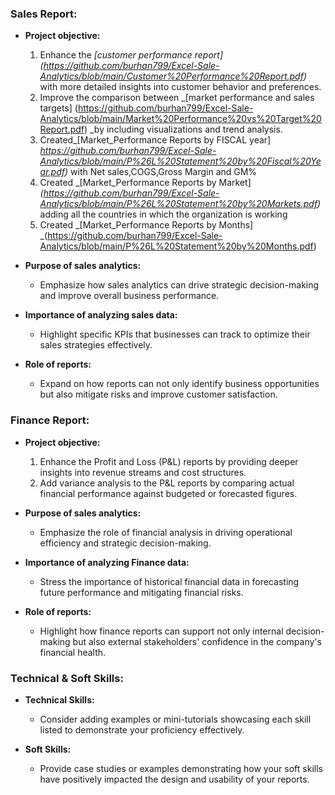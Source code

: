 ### Sales Report:

- **Project objective:** 
  1. Enhance the _[customer performance report] (https://github.com/burhan799/Excel-Sale-Analytics/blob/main/Customer%20Performance%20Report.pdf)_ with more detailed insights into customer behavior and preferences.
  2. Improve the comparison between _[market performance and sales targets] (https://github.com/burhan799/Excel-Sale-Analytics/blob/main/Market%20Performance%20vs%20Target%20Report.pdf) _by including visualizations and trend analysis.
  3. Created_[Market_Performance Reports by FISCAL year] _https://github.com/burhan799/Excel-Sale-Analytics/blob/main/P%26L%20Statement%20by%20Fiscal%20Year.pdf)_ with Net sales,COGS,Gross Margin and GM%
  4. Created _[Market_Performance Reports by Market] _(https://github.com/burhan799/Excel-Sale-Analytics/blob/main/P%26L%20Statement%20by%20Markets.pdf)_ adding all the countries in which the organization is working
  5. Created _[Market_Performance Reports by Months] _(https://github.com/burhan799/Excel-Sale-Analytics/blob/main/P%26L%20Statement%20by%20Months.pdf)

- **Purpose of sales analytics:** 
  - Emphasize how sales analytics can drive strategic decision-making and improve overall business performance.

- **Importance of analyzing sales data:** 
  - Highlight specific KPIs that businesses can track to optimize their sales strategies effectively.

- **Role of reports:** 
  - Expand on how reports can not only identify business opportunities but also mitigate risks and improve customer satisfaction.

### Finance Report:

- **Project objective:** 
  1. Enhance the Profit and Loss (P&L) reports by providing deeper insights into revenue streams and cost structures.
  2. Add variance analysis to the P&L reports by comparing actual financial performance against budgeted or forecasted figures.

- **Purpose of sales analytics:** 
  - Emphasize the role of financial analysis in driving operational efficiency and strategic decision-making.

- **Importance of analyzing Finance data:** 
  - Stress the importance of historical financial data in forecasting future performance and mitigating financial risks.

- **Role of reports:** 
  - Highlight how finance reports can support not only internal decision-making but also external stakeholders' confidence in the company's financial health.

### Technical & Soft Skills:

- **Technical Skills:**
  - Consider adding examples or mini-tutorials showcasing each skill listed to demonstrate your proficiency effectively.

- **Soft Skills:**
  - Provide case studies or examples demonstrating how your soft skills have positively impacted the design and usability of your reports.
